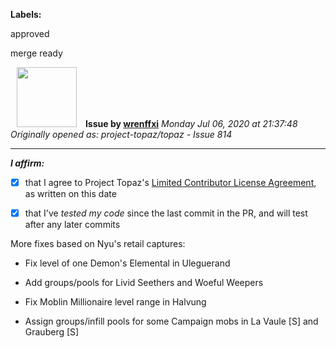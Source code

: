 **Labels:**

approved

merge ready



<a href="https://github.com/wrenffxi"><img src="https://avatars1.githubusercontent.com/u/21246949?v=4" width="96" height="96" hspace="10"></img></a> **Issue by [wrenffxi](https://github.com/wrenffxi)**
_Monday Jul 06, 2020 at 21:37:48_
_Originally opened as: project-topaz/topaz - Issue 814_

----

<!-- place 'x' mark between square [] brackets to affirm: -->
**_I affirm:_**
- [x] that I agree to Project Topaz's [Limited Contributor License Agreement](http://project-topaz.com/blob/release/CONTRIBUTOR_AGREEMENT.md), as written on this date
- [x] that I've _tested my code_ since the last commit in the PR, and will test after any later commits

More fixes based on Nyu's retail captures:

* Fix level of one Demon's Elemental in Uleguerand
* Add groups/pools for Livid Seethers and Woeful Weepers
* Fix Moblin Millionaire level range in Halvung
* Assign groups/infill pools for some Campaign mobs in La Vaule [S] and Grauberg [S]

